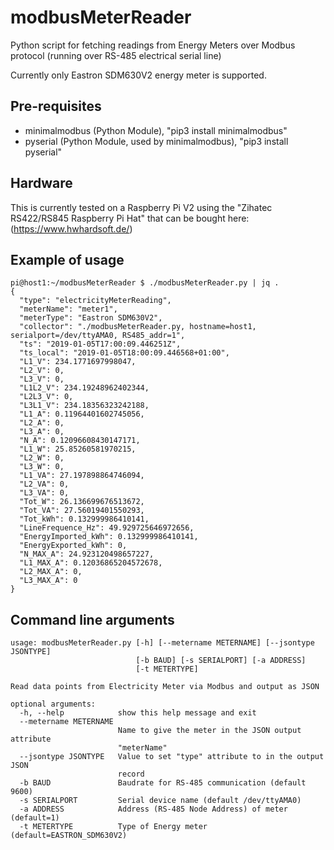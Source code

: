 # modbusMeterReader
Python script for fetching readings from Energy Meters over Modbus protocol (running over RS-485 electrical serial line)

Currently only Eastron SDM630V2 energy meter is supported.

## Pre-requisites

 - minimalmodbus (Python Module), "pip3 install minimalmodbus"
 - pyserial (Python Module, used by minimalmodbus), "pip3 install pyserial"

## Hardware

This is currently tested on a Raspberry Pi V2 using the "Zihatec RS422/RS845 Raspberry Pi Hat" that can be bought here: (https://www.hwhardsoft.de/)


## Example of usage

```
pi@host1:~/modbusMeterReader $ ./modbusMeterReader.py | jq .
{
  "type": "electricityMeterReading",
  "meterName": "meter1",
  "meterType": "Eastron SDM630V2",
  "collector": "./modbusMeterReader.py, hostname=host1, serialport=/dev/ttyAMA0, RS485_addr=1",
  "ts": "2019-01-05T17:00:09.446251Z",
  "ts_local": "2019-01-05T18:00:09.446568+01:00",
  "L1_V": 234.1771697998047,
  "L2_V": 0,
  "L3_V": 0,
  "L1L2_V": 234.19248962402344,
  "L2L3_V": 0,
  "L3L1_V": 234.18356323242188,
  "L1_A": 0.11964401602745056,
  "L2_A": 0,
  "L3_A": 0,
  "N_A": 0.12096608430147171,
  "L1_W": 25.85260581970215,
  "L2_W": 0,
  "L3_W": 0,
  "L1_VA": 27.197898864746094,
  "L2_VA": 0,
  "L3_VA": 0,
  "Tot_W": 26.136699676513672,
  "Tot_VA": 27.56019401550293,
  "Tot_kWh": 0.132999986410141,
  "LineFrequence_Hz": 49.929725646972656,
  "EnergyImported_kWh": 0.132999986410141,
  "EnergyExported_kWh": 0,
  "N_MAX_A": 24.923120498657227,
  "L1_MAX_A": 0.12036865204572678,
  "L2_MAX_A": 0,
  "L3_MAX_A": 0
}
```



## Command line arguments
```
usage: modbusMeterReader.py [-h] [--metername METERNAME] [--jsontype JSONTYPE]
                            [-b BAUD] [-s SERIALPORT] [-a ADDRESS]
                            [-t METERTYPE]

Read data points from Electricity Meter via Modbus and output as JSON

optional arguments:
  -h, --help            show this help message and exit
  --metername METERNAME
                        Name to give the meter in the JSON output attribute
                        "meterName"
  --jsontype JSONTYPE   Value to set "type" attribute to in the output JSON
                        record
  -b BAUD               Baudrate for RS-485 communication (default 9600)
  -s SERIALPORT         Serial device name (default /dev/ttyAMA0)
  -a ADDRESS            Address (RS-485 Node Address) of meter (default=1)
  -t METERTYPE          Type of Energy meter (default=EASTRON_SDM630V2)

```
